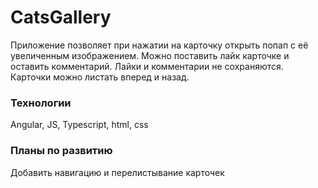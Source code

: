 # CatsGallery

Приложение позволяет при нажатии на карточку открыть попап с её увеличенным изображением. Можно поставить лайк карточке и оставить комментарий. Лайки и комментарии не сохраняются. Карточки можно листать вперед и назад.

### Технологии
Angular, JS, Typescript, html, css

###  Планы по развитию
Добавить навигацию и перелистывание карточек
